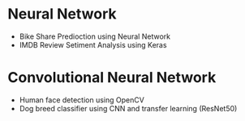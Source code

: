 # Neural Network
* Bike Share Predioction using Neural Network 
* IMDB Review Setiment Analysis using Keras

# Convolutional Neural Network 
* Human face detection using OpenCV
* Dog breed classifier using CNN and transfer learning (ResNet50) 
